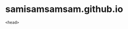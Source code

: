 # samisamsamsam.github.io
<!DOCTYPE html>
<html>

	<head>
<script type="text/javascript" src="jquery-1.8.3.js"></script>

<title>Reel Run</title>


<link rel="stylesheet" href="https://maxcdn.bootstrapcdn.com/bootstrap/3.3.7/css/bootstrap.min.css">

<script src="https://ajax.googleapis.com/ajax/libs/jquery/3.1.1/jquery.min.js"></script>

<script src="https://maxcdn.bootstrapcdn.com/bootstrap/3.3.7/js/bootstrap.min.js"></script>


<script type="text/javascript">



</script>

</head>

<body>
<!-- 
	-->
</body>
</html>